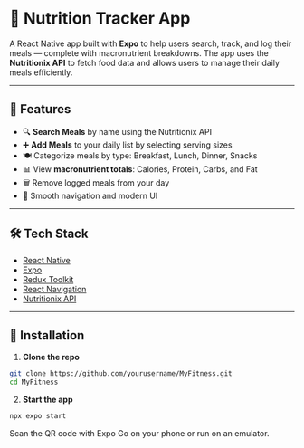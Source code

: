 # 🥗 Nutrition Tracker App

A React Native app built with **Expo** to help users search, track, and log their meals — complete with macronutrient breakdowns. The app uses the **Nutritionix API** to fetch food data and allows users to manage their daily meals efficiently.

---

## 📱 Features

- 🔍 **Search Meals** by name using the Nutritionix API
- ➕ **Add Meals** to your daily list by selecting serving sizes
- 🍽️ Categorize meals by type: Breakfast, Lunch, Dinner, Snacks
- 📊 View **macronutrient totals**: Calories, Protein, Carbs, and Fat
- 🗑️ Remove logged meals from your day
- 🚀 Smooth navigation and modern UI

---

## 🛠 Tech Stack

- [React Native](https://reactnative.dev/)
- [Expo](https://expo.dev/)
- [Redux Toolkit](https://redux-toolkit.js.org/)
- [React Navigation](https://reactnavigation.org/)
- [Nutritionix API](https://developer.nutritionix.com/)

---

## 🔧 Installation

1. **Clone the repo**

```bash
git clone https://github.com/yourusername/MyFitness.git
cd MyFitness
```

2. **Start the app**

```bash
npx expo start
```
Scan the QR code with Expo Go on your phone or run on an emulator.
